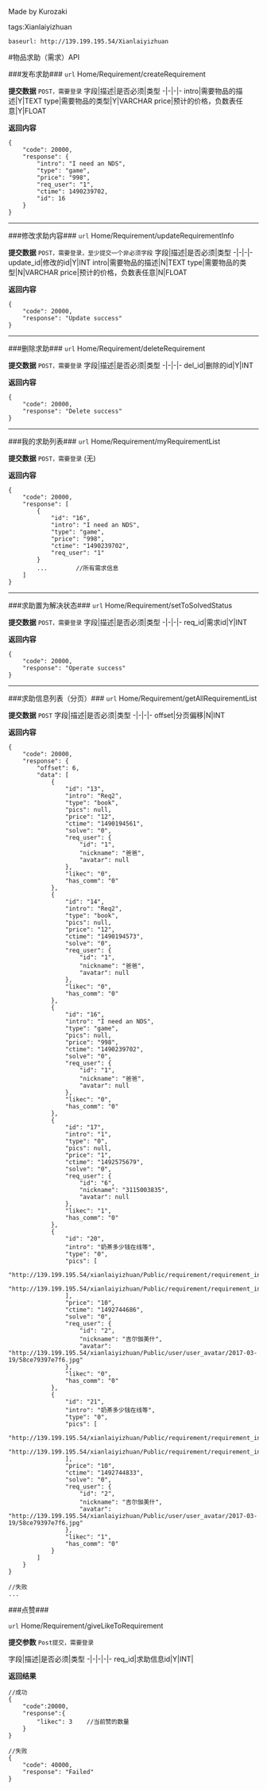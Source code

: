 ﻿Made by Kurozaki

tags:Xianlaiyizhuan

``baseurl: http://139.199.195.54/Xianlaiyizhuan``

#物品求助（需求）API

###发布求助###
``url``
Home/Requirement/createRequirement

**提交数据**
``POST，需要登录``
字段|描述|是否必须|类型
-|-|-|-
intro|需要物品的描述|Y|TEXT
type|需要物品的类型|Y|VARCHAR
price|预计的价格，负数表任意|Y|FLOAT

**返回内容**
```
{
    "code": 20000,
    "response": {
        "intro": "I need an NDS",
        "type": "game",
        "price": "998",
        "req_user": "1",
        "ctime": 1490239702,
        "id": 16
    }
}
```
***

###修改求助内容###
``url``
Home/Requirement/updateRequirementInfo

**提交数据**
``POST，需要登录，至少提交一个非必须字段``
字段|描述|是否必须|类型
-|-|-|-
update_id|修改的id|Y|INT
intro|需要物品的描述|N|TEXT
type|需要物品的类型|N|VARCHAR
price|预计的价格，负数表任意|N|FLOAT

**返回内容**
```
{
    "code": 20000,
    "response": "Update success"
}
```
***

###删除求助###
``url``
Home/Requirement/deleteRequirement

**提交数据**
``POST，需要登录``
字段|描述|是否必须|类型
-|-|-|-
del_id|删除的id|Y|INT


**返回内容**
```
{
    "code": 20000,
    "response": "Delete success"
}
```
***

###我的求助列表###
``url``
Home/Requirement/myRequirementList

**提交数据**
``POST，需要登录``
(无)


**返回内容**
```
{
    "code": 20000,
    "response": [
        {
            "id": "16",
            "intro": "I need an NDS",
            "type": "game",
            "price": "998",
            "ctime": "1490239702",
            "req_user": "1"
        }
        ...        //所有需求信息
    ]
}
```
***

###求助置为解决状态###
``url``
Home/Requirement/setToSolvedStatus

**提交数据**
``POST，需要登录``
字段|描述|是否必须|类型
-|-|-|-
req_id|需求id|Y|INT


**返回内容**
```
{
    "code": 20000,
    "response": "Operate success"
}
```
***


###求助信息列表（分页）###
``url``
Home/Requirement/getAllRequirementList

**提交数据**
``POST``
字段|描述|是否必须|类型
-|-|-|-
offset|分页偏移|N|INT


**返回内容**
```
{
    "code": 20000,
    "response": {
        "offset": 6,
        "data": [
            {
                "id": "13",
                "intro": "Req2",
                "type": "book",
                "pics": null,
                "price": "12",
                "ctime": "1490194561",
                "solve": "0",
                "req_user": {
                    "id": "1",
                    "nickname": "爸爸",
                    "avatar": null
                },
                "likec": "0",
                "has_comm": "0"
            },
            {
                "id": "14",
                "intro": "Req2",
                "type": "book",
                "pics": null,
                "price": "12",
                "ctime": "1490194573",
                "solve": "0",
                "req_user": {
                    "id": "1",
                    "nickname": "爸爸",
                    "avatar": null
                },
                "likec": "0",
                "has_comm": "0"
            },
            {
                "id": "16",
                "intro": "I need an NDS",
                "type": "game",
                "pics": null,
                "price": "998",
                "ctime": "1490239702",
                "solve": "0",
                "req_user": {
                    "id": "1",
                    "nickname": "爸爸",
                    "avatar": null
                },
                "likec": "0",
                "has_comm": "0"
            },
            {
                "id": "17",
                "intro": "1",
                "type": "0",
                "pics": null,
                "price": "1",
                "ctime": "1492575679",
                "solve": "0",
                "req_user": {
                    "id": "6",
                    "nickname": "3115003835",
                    "avatar": null
                },
                "likec": "1",
                "has_comm": "0"
            },
            {
                "id": "20",
                "intro": "奶茶多少钱在线等",
                "type": "0",
                "pics": [
                    "http://139.199.195.54/xianlaiyizhuan/Public/requirement/requirement_info/beb04c41b45927cf7e9f8fd4bb519e86.jpg",
                    "http://139.199.195.54/xianlaiyizhuan/Public/requirement/requirement_info/39461a19e9eddfb385ea76b26521ea48.jpg"
                ],
                "price": "10",
                "ctime": "1492744686",
                "solve": "0",
                "req_user": {
                    "id": "2",
                    "nickname": "吉尔伽美什",
                    "avatar": "http://139.199.195.54/xianlaiyizhuan/Public/user/user_avatar/2017-03-19/58ce79397e7f6.jpg"
                },
                "likec": "0",
                "has_comm": "0"
            },
            {
                "id": "21",
                "intro": "奶茶多少钱在线等",
                "type": "0",
                "pics": [
                    "http://139.199.195.54/xianlaiyizhuan/Public/requirement/requirement_info/36b3b5f54143786b7ab2ebb6bcd06e75.jpg",
                    "http://139.199.195.54/xianlaiyizhuan/Public/requirement/requirement_info/4efb80f630ccecb2d3b9b2087b0f9c89.jpg"
                ],
                "price": "10",
                "ctime": "1492744833",
                "solve": "0",
                "req_user": {
                    "id": "2",
                    "nickname": "吉尔伽美什",
                    "avatar": "http://139.199.195.54/xianlaiyizhuan/Public/user/user_avatar/2017-03-19/58ce79397e7f6.jpg"
                },
                "likec": "1",
                "has_comm": "0"
            }
        ]
    }
}

//失败
...
```

###点赞###

``url``
Home/Requirement/giveLikeToRequirement


**提交参数**
``Post提交，需要登录``

字段|描述|是否必须|类型
-|-|-|-|-
req_id|求助信息id|Y|INT|

**返回结果**

```
//成功
{
    "code":20000,
    "response":{
        "likec": 3    //当前赞的数量
    }      
}

//失败
{
    "code": 40000,
    "response": "Failed"
}
```